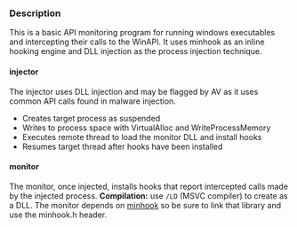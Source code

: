 ### Description

This is a basic API monitoring program for running windows executables and intercepting their calls to the WinAPI. It uses minhook as an inline hooking engine and DLL injection as the process injection technique.

#### injector

The injector uses DLL injection and may be flagged by AV as it uses common API calls found in malware injection. 

- Creates target process as suspended
- Writes to process space with VirtualAlloc and WriteProcessMemory
- Executes remote thread to load the monitor DLL and install hooks
- Resumes target thread after hooks have been installed

#### monitor

The monitor, once injected, installs hooks that report intercepted calls made by the injected process. **Compilation:** use `/LD` (MSVC compiler) to create as a DLL. The monitor depends on [minhook](https://github.com/TsudaKageyu/minhook) so be sure to link that library and use the minhook.h header.


